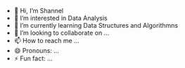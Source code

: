 - 👋 Hi, I’m Shannel
- 👀 I’m interested in Data Analysis
- 🌱 I’m currently learning Data Structures and Algorithmns 
- 💞️ I’m looking to collaborate on ...
- 📫 How to reach me ...
- 😄 Pronouns: ...
- ⚡ Fun fact: ...

<!---
shannelpor/shannelpor is a ✨ special ✨ repository because its `README.md` (this file) appears on your GitHub profile.
You can click the Preview link to take a look at your changes.
--->
